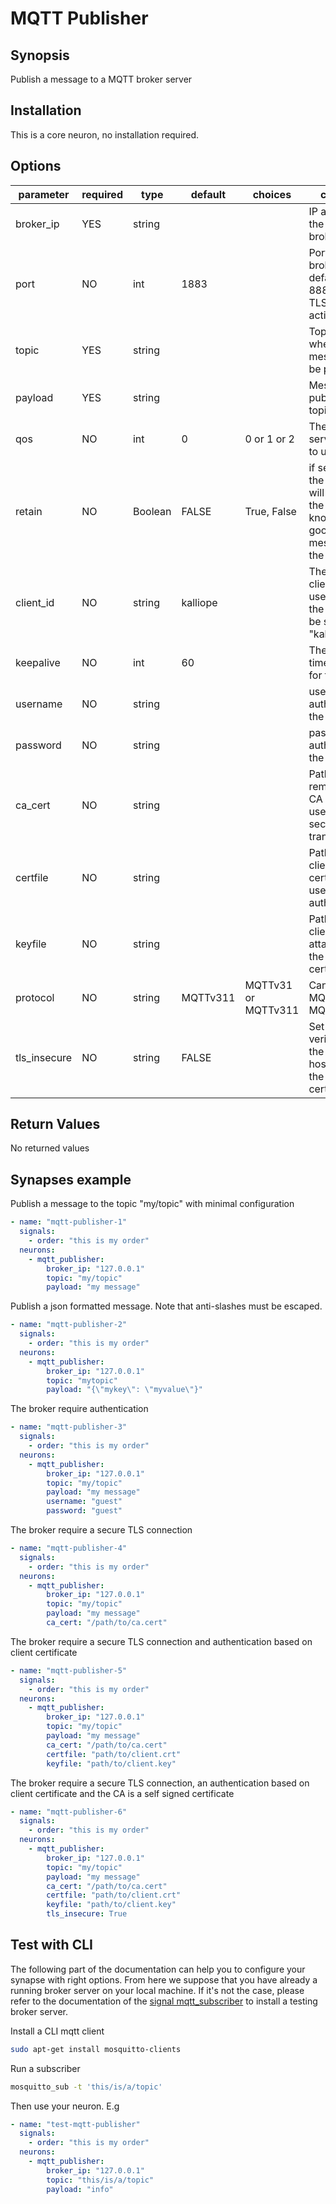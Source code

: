 # MQTT Publisher

## Synopsis

Publish a message to a MQTT broker server

## Installation

This is a core neuron, no installation required.

## Options

| parameter    | required | type    | default  | choices             | comment                                                                                          |
|--------------|----------|---------|----------|---------------------|--------------------------------------------------------------------------------------------------|
| broker_ip    | YES      | string  |          |                     | IP address of the MQTT broker server                                                             |
| port         | NO       | int     | 1883     |                     | Port of the broker. By default 1883. 8883 when TLS is activated.                                 |
| topic        | YES      | string  |          |                     | Topic name where the message will be published                                                   |
| payload      | YES      | string  |          |                     | Message to publish on the topic                                                                  |
| qos          | NO       | int     | 0        | 0 or 1 or 2         | The quality of service level to use                                                              |
| retain       | NO       | Boolean | FALSE    | True, False         | if set to True, the message will be set as the “last known good”/retained message for the topic. |
| client_id    | NO       | string  | kalliope |                     | The MQTT client id to use. If not set, the name will be set to "kalliope"                        |
| keepalive    | NO       | int     | 60       |                     | The keepalive timeout value for the client                                                       |
| username     | NO       | string  |          |                     | username for authenticating the client                                                           |
| password     | NO       | string  |          |                     | password for authenticating the client                                                           |
| ca_cert      | NO       | string  |          |                     | Path to the remote server CA certificate used for securing the transport                         |
| certfile     | NO       | string  |          |                     | Path to the client certificate file used for authentication                                      |
| keyfile      | NO       | string  |          |                     | Path to the client key file attached to the client certificate                                   |
| protocol     | NO       | string  | MQTTv311 | MQTTv31 or MQTTv311 | Can be either MQTTv31 or MQTTv311                                                                |
| tls_insecure | NO       | string  | FALSE    |                     | Set the verification of the server hostname in the server certificate                            |

## Return Values

No returned values

## Synapses example

Publish a message to the topic "my/topic" with minimal configuration
```yml
- name: "mqtt-publisher-1"
  signals:
    - order: "this is my order"
  neurons:
    - mqtt_publisher:
        broker_ip: "127.0.0.1"
        topic: "my/topic"
        payload: "my message"
```

Publish a json formatted message. Note that anti-slashes must be escaped.
```yml
- name: "mqtt-publisher-2"
  signals:
    - order: "this is my order"
  neurons:
    - mqtt_publisher:
        broker_ip: "127.0.0.1"
        topic: "mytopic"
        payload: "{\"mykey\": \"myvalue\"}"
```

The broker require authentication
```yml
- name: "mqtt-publisher-3"
  signals:
    - order: "this is my order"
  neurons:
    - mqtt_publisher:
        broker_ip: "127.0.0.1"
        topic: "my/topic"
        payload: "my message"
        username: "guest"
        password: "guest"
```

The broker require a secure TLS connection
```yml
- name: "mqtt-publisher-4"
  signals:
    - order: "this is my order"
  neurons:
    - mqtt_publisher:
        broker_ip: "127.0.0.1"
        topic: "my/topic"
        payload: "my message"
        ca_cert: "/path/to/ca.cert"
```

The broker require a secure TLS connection and authentication based on client certificate
```yml
- name: "mqtt-publisher-5"
  signals:
    - order: "this is my order"
  neurons:
    - mqtt_publisher:
        broker_ip: "127.0.0.1"
        topic: "my/topic"
        payload: "my message"
        ca_cert: "/path/to/ca.cert"
        certfile: "path/to/client.crt"
        keyfile: "path/to/client.key"
```

The broker require a secure TLS connection, an authentication based on client certificate and the CA is a self signed certificate
```yml
- name: "mqtt-publisher-6"
  signals:
    - order: "this is my order"
  neurons:
    - mqtt_publisher:
        broker_ip: "127.0.0.1"
        topic: "my/topic"
        payload: "my message"
        ca_cert: "/path/to/ca.cert"
        certfile: "path/to/client.crt"
        keyfile: "path/to/client.key"
        tls_insecure: True
```


## Test with CLI

The following part of the documentation can help you to configure your synapse with right options.
From here we suppose that you have already a running broker server on your local machine. If it's not the case, please refer to the documentation of the [signal mqtt_subscriber](../../signals/mqtt_subscriber) to install a testing broker server.

Install a CLI mqtt client
```bash
sudo apt-get install mosquitto-clients 
```

Run a subscriber
```bash
mosquitto_sub -t 'this/is/a/topic'
```

Then use your neuron. E.g
```yml
- name: "test-mqtt-publisher"
  signals:
    - order: "this is my order"
  neurons:
    - mqtt_publisher:
        broker_ip: "127.0.0.1"
        topic: "this/is/a/topic"
        payload: "info"
```
